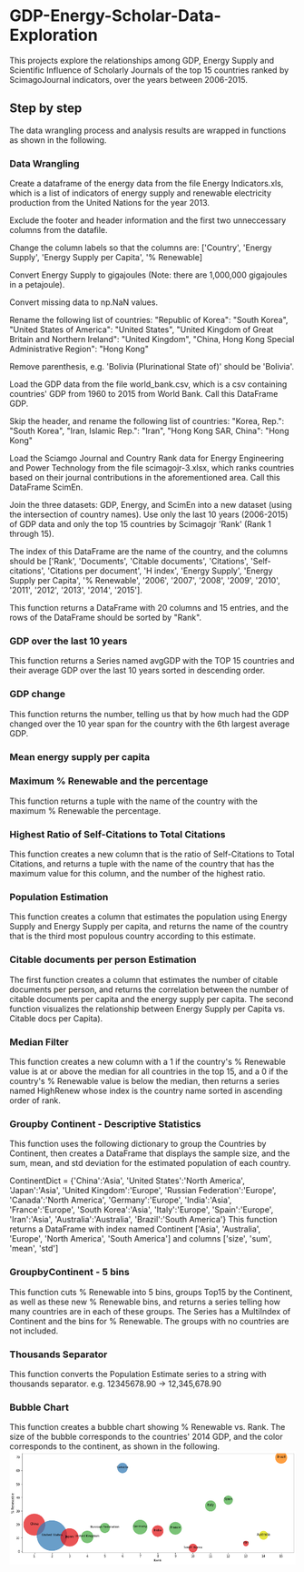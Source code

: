 # GDP-Energy-Scholar-Data-Exploration
This projects explore the relationships among GDP, Energy Supply and Scientific Influence of Scholarly Journals of the top 15 countries ranked by ScimagoJournal indicators, over the years between 2006-2015.
## Step by step
The data wrangling process and analysis results are wrapped in functions as shown in the following.
### Data Wrangling
Create a dataframe of the energy data from the file Energy Indicators.xls, which is a list of indicators of energy supply and renewable electricity production from the United Nations for the year 2013.

Exclude the footer and header information and the first two unneccessary columns from the datafile.

Change the column labels so that the columns are:
['Country', 'Energy Supply', 'Energy Supply per Capita', '% Renewable]

Convert Energy Supply to gigajoules (Note: there are 1,000,000 gigajoules in a petajoule).

Convert missing data to np.NaN values.

Rename the following list of countries:
"Republic of Korea": "South Korea",
"United States of America": "United States",
"United Kingdom of Great Britain and Northern Ireland": "United Kingdom",
"China, Hong Kong Special Administrative Region": "Hong Kong"

Remove parenthesis, e.g. 'Bolivia (Plurinational State of)' should be 'Bolivia'.

Load the GDP data from the file world_bank.csv, which is a csv containing countries' GDP from 1960 to 2015 from World Bank. Call this DataFrame GDP.

Skip the header, and rename the following list of countries:
"Korea, Rep.": "South Korea", 
"Iran, Islamic Rep.": "Iran",
"Hong Kong SAR, China": "Hong Kong"

Load the Sciamgo Journal and Country Rank data for Energy Engineering and Power Technology from the file scimagojr-3.xlsx, which ranks countries based on their journal contributions in the aforementioned area. Call this DataFrame ScimEn.

Join the three datasets: GDP, Energy, and ScimEn into a new dataset (using the intersection of country names). Use only the last 10 years (2006-2015) of GDP data and only the top 15 countries by Scimagojr 'Rank' (Rank 1 through 15).

The index of this DataFrame are the name of the country, and the columns should be ['Rank', 'Documents', 'Citable documents', 'Citations', 'Self-citations', 'Citations per document', 'H index', 'Energy Supply', 'Energy Supply per Capita', '% Renewable', '2006', '2007', '2008', '2009', '2010', '2011', '2012', '2013', '2014', '2015'].

This function returns a DataFrame with 20 columns and 15 entries, and the rows of the DataFrame should be sorted by "Rank".

### GDP over the last 10 years
This function returns a Series named avgGDP with the TOP 15 countries and their average GDP over the last 10 years sorted in descending order.
### GDP change
This function returns the number, telling us that by how much had the GDP changed over the 10 year span for the country with the 6th largest average GDP.
### Mean energy supply per capita
### Maximum % Renewable and the percentage
This function returns a tuple with the name of the country with the maximum % Renewable the percentage.
### Highest Ratio of Self-Citations to Total Citations
This function creates a new column that is the ratio of Self-Citations to Total Citations, and returns a tuple with the name of the country that has the maximum value for this column, and the number of the highest ratio.
### Population Estimation
This function creates a column that estimates the population using Energy Supply and Energy Supply per capita, and returns the name of the country that is the third most populous country according to this estimate.
### Citable documents per person Estimation
The first function creates a column that estimates the number of citable documents per person, and returns the correlation between the number of citable documents per capita and the energy supply per capita.
The second function visualizes the relationship between Energy Supply per Capita vs. Citable docs per Capita).
### Median Filter
This function creates a new column with a 1 if the country's % Renewable value is at or above the median for all countries in the top 15, and a 0 if the country's % Renewable value is below the median, then returns a series named HighRenew whose index is the country name sorted in ascending order of rank.
### Groupby Continent - Descriptive Statistics
This function uses the following dictionary to group the Countries by Continent, then creates a DataFrame that displays the sample size, and the sum, mean, and std deviation for the estimated population of each country.

ContinentDict  = {'China':'Asia', 
                  'United States':'North America', 
                  'Japan':'Asia', 
                  'United Kingdom':'Europe', 
                  'Russian Federation':'Europe', 
                  'Canada':'North America', 
                  'Germany':'Europe', 
                  'India':'Asia',
                  'France':'Europe', 
                  'South Korea':'Asia', 
                  'Italy':'Europe', 
                  'Spain':'Europe', 
                  'Iran':'Asia',
                  'Australia':'Australia', 
                  'Brazil':'South America'}
This function returns a DataFrame with index named Continent ['Asia', 'Australia', 'Europe', 'North America', 'South America'] and columns ['size', 'sum', 'mean', 'std']
### GroupbyContinent - 5 bins
This function cuts % Renewable into 5 bins, groups Top15 by the Continent, as well as these new % Renewable bins, and returns a series telling how many countries are in each of these groups. The Series has a MultiIndex of Continent and the bins for % Renewable. The groups with no countries are not included.
### Thousands Separator
This function converts the Population Estimate series to a string with thousands separator.
e.g. 12345678.90 -> 12,345,678.90
### Bubble Chart
This function creates a bubble chart showing % Renewable vs. Rank. The size of the bubble corresponds to the countries' 2014 GDP, and the color corresponds to the continent, as shown in the following.
![](bubblechart.png)
